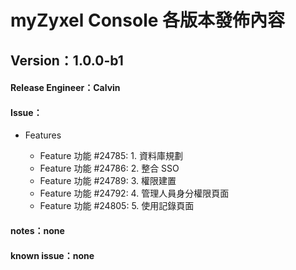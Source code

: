 # myZyxel Console 各版本發佈內容

## Version：1.0.0-b1

#### Release Engineer：Calvin

#### Issue：

- Features

  - Feature 功能 #24785: 1. 資料庫規劃
  - Feature 功能 #24786: 2. 整合 SSO
  - Feature 功能 #24789: 3. 權限建置
  - Feature 功能 #24792: 4. 管理人員身分權限頁面
  - Feature 功能 #24805: 5. 使用記錄頁面

#### notes：none

#### known issue：none
